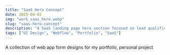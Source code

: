 ```yaml
---
title: "SaaS Hero Concept"
date: 2025-04-02
img: "work_saas_hero.webp"
slug: "saas-hero-concept"
description: "A SaaS landing page hero section focused on lead qualification — part of a personal portfolio project."
tags: ["UI Design", "Webflow", "Portfolio", "SaaS"]
---
```


A collection of web app form designs for my portfolio, personal project

